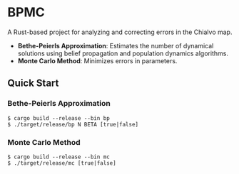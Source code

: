 # BPMC

A Rust-based project for analyzing and correcting errors in the Chialvo map.
- **Bethe-Peierls Approximation**: Estimates the number of dynamical solutions using belief propagation and population dynamics algorithms.
- **Monte Carlo Method**: Minimizes errors in parameters.

## Quick Start

### Bethe-Peierls Approximation

```console
$ cargo build --release --bin bp
$ ./target/release/bp N BETA [true|false]
```

### Monte Carlo Method

```console
$ cargo build --release --bin mc
$ ./target/release/mc [true|false]
```
